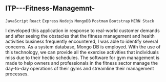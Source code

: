 ## ITP---Fitness-Managemnt-
`JavaScript` `React` `Express` `Nodejs` `MongoDB` `Postman` `Bootstrap` `MERN Stack` 

I developed this application in response to real-world customer demands and after seeing the obstacles that the fitness management and health activities business frequently encountered, I was able to identify several concerns. As a system database, Mongo DB is employed. With the use of this technology, we can provide all the exercise activities that individuals miss due to their hectic schedules.
The software for gym management is made to help owners and professionals in the fitness sector manage the day-to-day operations of their gyms and streamline their management processes.  
 
 
